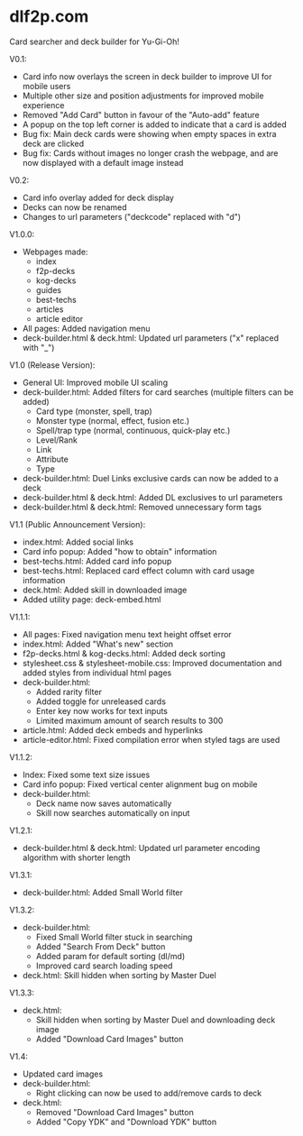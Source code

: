 # dlf2p.com

Card searcher and deck builder for Yu-Gi-Oh!

V0.1:

- Card info now overlays the screen in deck builder to improve UI for mobile users
- Multiple other size and position adjustments for improved mobile experience
- Removed "Add Card" button in favour of the "Auto-add" feature
- A popup on the top left corner is added to indicate that a card is added
- Bug fix: Main deck cards were showing when empty spaces in extra deck are clicked
- Bug fix: Cards without images no longer crash the webpage, and are now displayed with a default image instead

V0.2:

- Card info overlay added for deck display
- Decks can now be renamed
- Changes to url parameters ("deckcode" replaced with "d")

V1.0.0:

- Webpages made:
  - index
  - f2p-decks
  - kog-decks
  - guides
  - best-techs
  - articles
  - article editor
- All pages: Added navigation menu
- deck-builder.html & deck.html: Updated url parameters ("x" replaced with "\_")

V1.0 (Release Version):

- General UI: Improved mobile UI scaling
- deck-builder.html: Added filters for card searches (multiple filters can be added)
  - Card type (monster, spell, trap)
  - Monster type (normal, effect, fusion etc.)
  - Spell/trap type (normal, continuous, quick-play etc.)
  - Level/Rank
  - Link
  - Attribute
  - Type
- deck-builder.html: Duel Links exclusive cards can now be added to a deck
- deck-builder.html & deck.html: Added DL exclusives to url parameters
- deck-builder.html & deck.html: Removed unnecessary form tags

V1.1 (Public Announcement Version):

- index.html: Added social links
- Card info popup: Added "how to obtain" information
- best-techs.html: Added card info popup
- best-techs.html: Replaced card effect column with card usage information
- deck.html: Added skill in downloaded image
- Added utility page: deck-embed.html

V1.1.1:

- All pages: Fixed navigation menu text height offset error
- index.html: Added "What's new" section
- f2p-decks.html & kog-decks.html: Added deck sorting
- stylesheet.css & stylesheet-mobile.css: Improved documentation and added styles from individual html pages
- deck-builder.html:
  - Added rarity filter
  - Added toggle for unreleased cards
  - Enter key now works for text inputs
  - Limited maximum amount of search results to 300
- article.html: Added deck embeds and hyperlinks
- article-editor.html: Fixed compilation error when styled tags are used

V1.1.2:

- Index: Fixed some text size issues
- Card info popup: Fixed vertical center alignment bug on mobile
- deck-builder.html:
  - Deck name now saves automatically
  - Skill now searches automatically on input

V1.2.1:

- deck-builder.html & deck.html: Updated url parameter encoding algorithm with shorter length

V1.3.1:

- deck-builder.html: Added Small World filter

V1.3.2:

- deck-builder.html:
  - Fixed Small World filter stuck in searching
  - Added "Search From Deck" button
  - Added param for default sorting (dl/md)
  - Improved card search loading speed
- deck.html: Skill hidden when sorting by Master Duel

V1.3.3:

- deck.html:
  - Skill hidden when sorting by Master Duel and downloading deck image
  - Added "Download Card Images" button

V1.4:

- Updated card images
- deck-builder.html:
  - Right clicking can now be used to add/remove cards to deck
- deck.html:
  - Removed "Download Card Images" button
  - Added "Copy YDK" and "Download YDK" button
